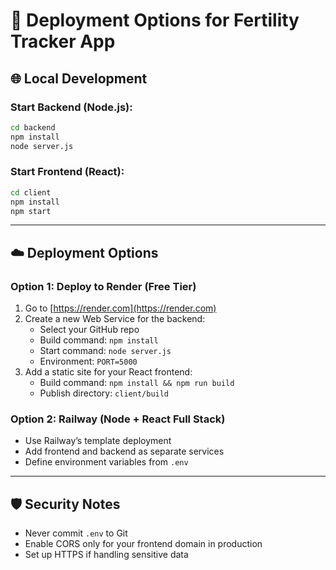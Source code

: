 # 🚀 Deployment Options for Fertility Tracker App

## 🌐 Local Development

### Start Backend (Node.js):
```bash
cd backend
npm install
node server.js
```

### Start Frontend (React):
```bash
cd client
npm install
npm start
```

---

## ☁️ Deployment Options

### Option 1: Deploy to Render (Free Tier)

1. Go to [https://render.com](https://render.com)
2. Create a new Web Service for the backend:
   - Select your GitHub repo
   - Build command: `npm install`
   - Start command: `node server.js`
   - Environment: `PORT=5000`
3. Add a static site for your React frontend:
   - Build command: `npm install && npm run build`
   - Publish directory: `client/build`

### Option 2: Railway (Node + React Full Stack)
- Use Railway’s template deployment
- Add frontend and backend as separate services
- Define environment variables from `.env`

---

## 🛡️ Security Notes
- Never commit `.env` to Git
- Enable CORS only for your frontend domain in production
- Set up HTTPS if handling sensitive data

